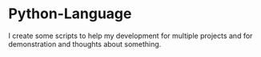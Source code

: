 # Python-Language
I create some scripts to help my development for multiple projects and for demonstration and thoughts about something. 
